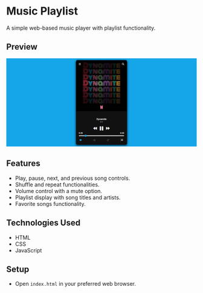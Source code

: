 # Music Playlist

 A simple web-based music player with playlist functionality.

## Preview

![](./preview.png)

## Features

- Play, pause, next, and previous song controls.
- Shuffle and repeat functionalities.
- Volume control with a mute option.
- Playlist display with song titles and artists.
- Favorite songs functionality.

## Technologies Used
- HTML
- CSS
- JavaScript

## Setup

- Open `index.html` in your preferred web browser.